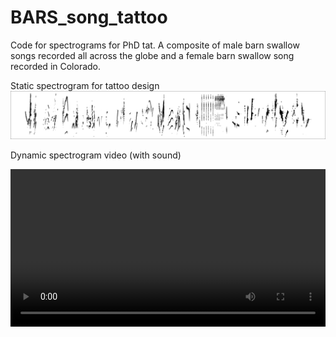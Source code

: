 # BARS_song_tattoo
Code for spectrograms for PhD tat. A composite of male barn swallow songs recorded all across the globe and a female barn swallow song recorded in Colorado.

Static spectrogram for tattoo design
![BARS_concat_song_4_tat_static_specs](BW_composite_spectrogram.png)

Dynamic spectrogram video (with sound)
<div style="display: flex; justify-content: left;margin-right: auto;">
<video width="100%" height="auto" src="BARS_concat_song_4_tat.mp4"/>
</div>
